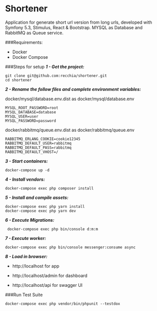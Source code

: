 # Shortener
Application for generate short url version from long urls, developed with Symfony 5.3, Stimulus, React & Bootstrap. MYSQL as Database and RabbitMQ as Queue service.

###Requirements:

* Docker
* Docker Compose

###Steps for setup
***1 - Get the project:***
```{bash}
git clone git@github.com:recchia/shortener.git
cd shortener
```

***2 - Rename the follow files and complete environment variables:***

docker/mysql/database.env.dist as docker/mysql/database.env
```{bash}
MYSQL_ROOT_PASSWORD=root
MYSQL_DATABASE=database
MYSQL_USER=user
MYSQL_PASSWORD=password
```

docker/rabbitmq/queue.env.dist as docker/rabbitmq/queue.env
```{bash}
RABBITMQ_ERLANG_COOKIE=cookie12345
RABBITMQ_DEFAULT_USER=rabbitmq
RABBITMQ_DEFAULT_PASS=rabbitmq
RABBITMQ_DEFAULT_VHOST=/
```

***3 - Start containers:***
```{bash}
docker-compose up -d
```

***4 - Install vendors:***
```{bash}
docker-compose exec php composer install
```

***5 - Install and compile assets:***
```{bash}
docker-compose exec php yarn install
docker-compose exec php yarn dev
```

***6 - Execute Migrations:***
```{bash}
 docker-compose exec php bin/console d:m:m
```

***7 - Execute worker:***
```{bash}
docker-compose exec php bin/console messenger:consume async
```

***8 - Load in browser:***

* http://localhost for app

* http://localhost/admin for dashboard

* http://localhost/api for swagger UI

###Run Test Suite
```{bash}
docker-compose exec php vendor/bin/phpunit --testdox
```